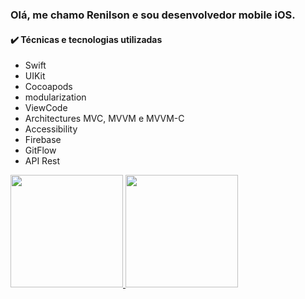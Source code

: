 <h3 align="left"> Olá, me chamo Renilson e sou desenvolvedor mobile iOS. </h3>


#### ✔️ Técnicas e tecnologias utilizadas
- Swift
- UIKit
- Cocoapods
- modularization
- ViewCode
- Architectures MVC, MVVM e MVVM-C
- Accessibility
- Firebase
- GitFlow
- API Rest

<div>
<a href="https://github.com/seu-usuário-aqui">
<img height="180em" src="https://github-readme-stats.vercel.app/api/top-langs/?username=renilsonmf&layout=compact&langs_count=7&theme=dracula"/>
<img height="180em" src="https://github-readme-stats.vercel.app/api?username=renilsonmf&show_icons=true&theme=dracula&include_all_commits=true&count_private=true"/>
</div>
